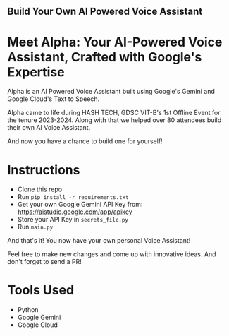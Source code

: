 ## Build Your Own AI Powered Voice Assistant

# Meet Alpha: Your AI-Powered Voice Assistant, Crafted with Google's Expertise

Alpha is an AI Powered Voice Assistant built using Google's Gemini and Google Cloud's Text to Speech.

Alpha came to life during HASH TECH, GDSC VIT-B's 1st Offline Event for the tenure 2023-2024. Along with that we helped over 80 attendees build their own AI Voice Assistant.

And now you have a chance to build one for yourself!

# Instructions

- Clone this repo
- Run `pip install -r requirements.txt`
- Get your own Google Gemini API Key from: https://aistudio.google.com/app/apikey
- Store your API Key in `secrets_file.py`
- Run `main.py`

And that's it! You now have your own personal Voice Assistant!

Feel free to make new changes and come up with innovative ideas. And don't forget to send a PR!


# Tools Used

- Python
- Google Gemini
- Google Cloud
